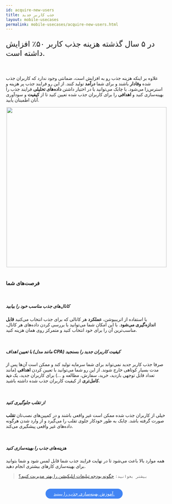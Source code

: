 ```yaml
---
id: acquire-new-users
title: جذب کاربر جدید
layout: mobile-usecases
permalink: mobile-usecases/acquire-new-users.html
---
```


<p style="
    font-size: x-large;
"> در ۵ سال گذشته هزینه جذب کاربر ۵۰٪ افزایش داشته است.</p>

<br>

علاوه بر اینکه هزینه جذب رو به افزایش است، ضمانتی وجود ندارد که کاربران جذب شده **وفادار** باشند و برای شما **درآمد** تولید
کنند. از این رو فرایند جذب پر هزینه و استرس‌زا می‌شود. با چابک می‌توانید با در اختیار داشتن **داده‌های تحلیلی** فرایند جذب را بهینه‌سازی کنید و **اهدافی** را برای کاربران جذب شده تعیین کنید تا از **کیفیت** و سودآوری آنان اطمینان یابید.


<div style="text-align: center;"><img src="http://uupload.ir/files/sngu_acquisition.jpg" class="img-fluid" style="
    width: 500px;
"></div> 

<br>

### فرصت‌های شما

<br>

##### کانال‌های جذب مناسب خود را بیابید

با استفاده از اتریبیوشن، **عملکرد** هر کانالی که برای جذب انتخاب می‌کنید **قابل اندازه‌گیری می‌شود**. با این امکان شما می‌توانید با بررسی کردن داده‌های هر کانال، مناسب‌ترین آن را برای خود انتخاب کنید و متمرکز روی همان هزینه کنید. 

<br>

##### با تعیین اهداف (مانند مدل CPA) کیفیت کاربران جدید را بسنجید

صرفا جذب کاربر جدید نمی‌تواند برای شما سرمایه تولید کند و ممکن است آن‌ها پس از مدت بسیار کوتاهی خارج شوند. از این رو شما می‌توانید با تعیین کردن **اهدافی** (مانند تعداد قابل توجهی بازدید، خرید، سفارش، مطالعه و ...) برای کاربران جدید، یک **دید کامل‌تری** از کیفیت کاربران جذب شده داشته باشید.   

<br>

##### از تقلب جلوگیری کنید

خیلی از کاربران جذب شده ممکن است غیر واقعی باشند و در کمپین‌های نصب‌تان **تقلب** صورت گرفته باشد. چابک به طور خودکار جلوی تقلب را می‌گیرد و از وارد شدن هرگونه داده‌های غیر واقعی پیشگیری می‌کند.

<br>

##### هزینه‌های جذب را بهینه‌سازی کنید

همه موارد بالا باعث می‌شود تا در نهایت فرایند جذب شما قابل لمس شود و شما بتوانید برای بهینه‌سازی کارهای بیشتری انجام دهید. 

>`بیشتر بخوانید:` [چگونه بودجه تبلیغات اپلیکیشن را بهتر مدیریت کنیم؟](https://blog.chabok.io/adv-budget-optimization/)

<br>

<div align="center">   
    <a style="display: inline-block; text-align: center; border-radius: 40px; background: #4285f4; color: white !important; padding: 7px 25px; margin-right: 15px; cursor: pointer; transition: all 0.25s ease;" href="/guides/how-to-optimize-user-acquisition.html">آموزش بهینه‌سازی جذب را ببینید.</a>
</div>
